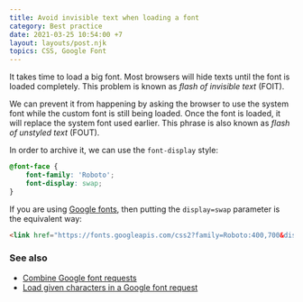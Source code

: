 ```yaml
---
title: Avoid invisible text when loading a font
category: Best practice
date: 2021-03-25 10:54:00 +7
layout: layouts/post.njk
topics: CSS, Google Font
---
```


It takes time to load a big font. Most browsers will hide texts until the font is loaded completely. This problem is known as _flash of invisible text_ (FOIT).

We can prevent it from happening by asking the browser to use the system font while the custom font is still being loaded. Once the font is loaded, it will replace the system font used earlier.
This phrase is also known as _flash of unstyled text_ (FOUT).

In order to archive it, we can use the `font-display` style:

```css
@font-face {
    font-family: 'Roboto';
    font-display: swap;
}
```

If you are using [Google fonts](https://fonts.google.com), then putting the `display=swap` parameter is the equivalent way:

```html
<link href="https://fonts.googleapis.com/css2?family=Roboto:400,700&display=swap" rel="stylesheet" />
```

### See also

-   [Combine Google font requests](/combine-google-font-requests.html)
-   [Load given characters in a Google font request](/load-given-characters-in-a-google-font-request.html)
